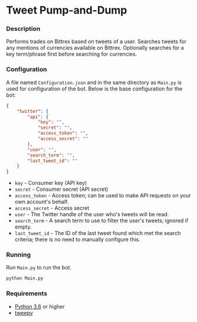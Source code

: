 # Tweet Pump-and-Dump
### Description
Performs trades on Bittrex based on tweets of a user. Searches tweets for any
mentions of currencies available on Bittrex. Optionally searches for a key
term/phrase first before searching for currencies.

### Configuration
A file named `Configuration.json` and in the same directory as `Main.py` is used
for configuration of the bot. Below is the base configuration for the bot:

```json
{
    "twitter": {
        "api": {
            "key": "",
            "secret": "",
            "access_token": "",
            "access_secret": ""
        },
        "user": "",
        "search_term": "",
        "last_tweet_id": ""
    }
}
```

* `key` - Consumer key (API key)
* `secret` - Consumer secret (API secret)
* `access_token` - Access token; can be used to make API requests on your own
account's behalf.
* `access_secret` - Access secret
* `user` - The Twitter handle of the user who's tweets will be read.
* `search_term` - A search term to use to filter the user's tweets; ignored if
empty.
* `last_tweet_id` - The ID of the last tweet found which met the search
criteria; there is no need to manually configure this.

### Running
Run `Main.py` to run the bot.

```bash
python Main.py
```

### Requirements
* [Python 3.6](https://www.python.org/downloads/) or higher
* [tweepy](http://www.tweepy.org/)
